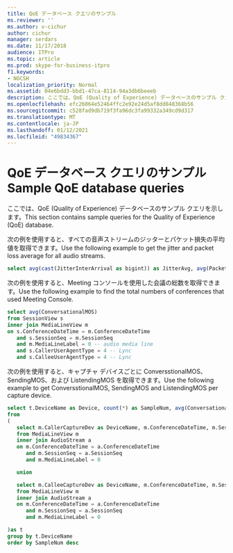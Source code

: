 ```yaml
---
title: QoE データベース クエリのサンプル
ms.reviewer: ''
ms.author: v-cichur
author: cichur
manager: serdars
ms.date: 11/17/2018
audience: ITPro
ms.topic: article
ms.prod: skype-for-business-itpro
f1.keywords:
- NOCSH
localization_priority: Normal
ms.assetid: 04e6bdd3-bbd1-47ca-8114-94a3db6beeeb
description: ここでは、QoE (Quality of Experience) データベースのサンプル クエリを示します。
ms.openlocfilehash: efc26064e52464ffc2e92e24d5af8dd848368b56
ms.sourcegitcommit: c528fad9db719f3fa96dc3fa99332a349cd9d317
ms.translationtype: MT
ms.contentlocale: ja-JP
ms.lasthandoff: 01/12/2021
ms.locfileid: "49834367"
---
```

# <a name="sample-qoe-database-queries"></a><span data-ttu-id="3ff94-103">QoE データベース クエリのサンプル</span><span class="sxs-lookup"><span data-stu-id="3ff94-103">Sample QoE database queries</span></span>
 
<span data-ttu-id="3ff94-104">ここでは、QoE (Quality of Experience) データベースのサンプル クエリを示します。</span><span class="sxs-lookup"><span data-stu-id="3ff94-104">This section contains sample queries for the Quality of Experience (QoE) database.</span></span> 
  
<span data-ttu-id="3ff94-105">次の例を使用すると、すべての音声ストリームのジッターとパケット損失の平均値を取得できます。</span><span class="sxs-lookup"><span data-stu-id="3ff94-105">Use the following example to get the jitter and packet loss average for all audio streams.</span></span>
  
```SQL
select avg(cast(JitterInterArrival as bigint)) as JitterAvg, avg(PacketLossRate) as PacketLossRateAvg from AudioStream
```

<span data-ttu-id="3ff94-106">次の例を使用すると、Meeting コンソールを使用した会議の総数を取得できます。</span><span class="sxs-lookup"><span data-stu-id="3ff94-106">Use the following example to find the total numbers of conferences that used Meeting Console.</span></span>
  
```SQL
select avg(ConversationalMOS)
from SessionView s
inner join MediaLineView m
on s.ConferenceDateTime = m.ConferenceDateTime
   and s.SessionSeq = m.SessionSeq
   and m.MediaLineLabel = 0 -- audio media line
   and s.CallerUserAgentType = 4 -- Lync
   and s.CalleeUserAgentType = 4 -- Lync
```

<span data-ttu-id="3ff94-107">次の例を使用すると、キャプチャ デバイスごとに ConversstionalMOS、SendingMOS、および ListendingMOS を取得できます。</span><span class="sxs-lookup"><span data-stu-id="3ff94-107">Use the following example to get ConversstionalMOS, SendingMOS and ListendingMOS per capture device.</span></span>
  
```SQL
select t.DeviceName as Device, count(*) as SampleNum, avg(ConversationalMOS) as ConversationalMOS, avg(SendListenMOS) SendingMOS, avg(RecvListenMOS) as ListendingMOS
from
(
   select m.CallerCaptureDev as DeviceName, m.ConferenceDateTime, m.SessionSeq, a.StreamID, m.ConversationalMOS,a.SendListenMOS, a.RecvListenMOS
   from MediaLineView m
   inner join AudioStream a
   on m.ConferenceDateTime = a.ConferenceDateTime
      and m.SessionSeq = a.SessionSeq
      and m.MediaLineLabel = 0

   union

   select m.CalleeCaptureDev as DeviceName, m.ConferenceDateTime, m.SessionSeq, a.StreamID, m.ConversationalMOS,a.SendListenMOS, a.RecvListenMOS
   from MediaLineView m
   inner join AudioStream a
   on m.ConferenceDateTime = a.ConferenceDateTime
      and m.SessionSeq = a.SessionSeq
      and m.MediaLineLabel = 0

)as t
group by t.DeviceName
order by SampleNum desc
```
